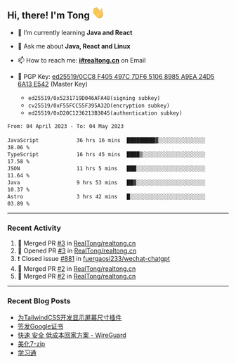 ## Hi, there! I'm Tong <img src="https://raw.githubusercontent.com/realtong/realtong/main/wave.gif" width="30px">



- 🌱 I’m currently learning **Java and React**
- 💬 Ask me about **Java, React and Linux**
- 📫 How to reach me: **[i#realtong.cn](mailto:i@realtong.cn)** on Email
- 🔑 PGP Key: [ed25519/0CC8 F405 497C 7DF6 5106 8985 A9EA 24D5 6A13 E542](https://github.com/RealTong.gpg) (Master Key)
  
  - `ed25519/0x5231719D046AFA48(signing subkey)`
  - `cv25519/0xF55FCC55F395A32D(encryption subkey)`
  - `ed25519/0xD20C1236213B3045(authentication subkey)`

<!--START_SECTION:waka-->

```text
From: 04 April 2023 - To: 04 May 2023

JavaScript            36 hrs 16 mins  █████████▓░░░░░░░░░░░░░░░   38.06 %
TypeScript            16 hrs 45 mins  ████▒░░░░░░░░░░░░░░░░░░░░   17.58 %
JSON                  11 hrs 5 mins   ███░░░░░░░░░░░░░░░░░░░░░░   11.64 %
Java                  9 hrs 53 mins   ██▓░░░░░░░░░░░░░░░░░░░░░░   10.37 %
Astro                 3 hrs 42 mins   █░░░░░░░░░░░░░░░░░░░░░░░░   03.89 %
```

<!--END_SECTION:waka-->

---
### Recent Activity

<!--START_SECTION:activity-->
1. 🎉 Merged PR [#3](https://github.com/RealTong/realtong.cn/pull/3) in [RealTong/realtong.cn](https://github.com/RealTong/realtong.cn)
2. 💪 Opened PR [#3](https://github.com/RealTong/realtong.cn/pull/3) in [RealTong/realtong.cn](https://github.com/RealTong/realtong.cn)
3. ❗️ Closed issue [#881](https://github.com/fuergaosi233/wechat-chatgpt/issues/881) in [fuergaosi233/wechat-chatgpt](https://github.com/fuergaosi233/wechat-chatgpt)
4. 🎉 Merged PR [#2](https://github.com/RealTong/realtong.cn/pull/2) in [RealTong/realtong.cn](https://github.com/RealTong/realtong.cn)
5. 🎉 Merged PR [#2](https://github.com/RealTong/realtong.cn/pull/2) in [RealTong/realtong.cn](https://github.com/RealTong/realtong.cn)
<!--END_SECTION:activity-->

---
### Recent Blog Posts
<!-- BLOG-POST-LIST:START -->
- [为TailwindCSS开发显示屏幕尺寸插件](https://www.realtong.cn/blog/tailwindcssplugin)
- [签发Google证书](https://www.realtong.cn/blog/auto-issue-google-public-certificates-using-acmedotsh)
- [快速 安全 低成本回家方案 - WireGuard](https://www.realtong.cn/blog/8)
- [美化7-zip](https://www.realtong.cn/blog/3)
- [学习通](https://www.realtong.cn/blog/1)
<!-- BLOG-POST-LIST:END -->
